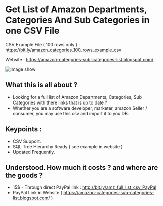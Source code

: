 # Get List of Amazon Departments, Categories And Sub Categories in one CSV File


CSV Example File ( 100 rows only ) : https://bit.ly/amazon_categories_100_rows_example_csv

Website : https://amazon-categories-sub-categories-list.blogspot.com/

![Image show ](https://github.com/postme205/Download-List-of-Amazon-Categories-and-subcategories-in-one-csv-file/blob/main/dist/images/ListOfCsvSmall.jpg?raw=true)

## What this is all about ?

* Looking for a full list of Amazon Departments, Categories, Sub Categories with there links that is up to date ?
* Whether you are a software developer, marketer, amazon Seller / consumer, you may use this csv and import it to you DB.

## Keypoints :

* CSV Support.
* SQL Tree Hierarchy Ready ( see example in website )  
* Updated Frequently.

## Understood. How much it costs ? and where are the goods ? 

* 15$ - Through direct PayPal link : http://bit.ly/amz_full_list_csv_PayPal
* PayPal Link in Website ( https://amazon-categories-sub-categories-list.blogspot.com/ )

